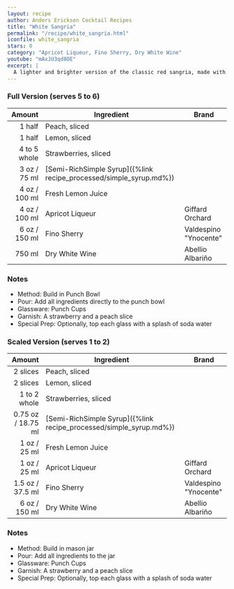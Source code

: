 ```yaml
---
layout: recipe
author: Anders Erickson Cocktail Recipes
title: "White Sangria"
permalink: "/recipe/white_sangria.html"
iconfile: white_sangria
stars: 0
category: "Apricot Liqueur, Fino Sherry, Dry White Wine"
youtube: "mAxJU3qd8OE"
excerpt: |
  A lighter and brighter version of the classic red sangria, made with white wine, fresh fruit, and a touch of sweetness.
---
```


<div class="subrecipe" markdown="1">

### Full Version (serves 5 to 6)

|       Amount | Ingredient                                               | Brand                 |
| -----------: | -------------------------------------------------------- | --------------------- |
|       1 half | Peach, sliced                                            |
|       1 half | Lemon, sliced                                            |
| 4 to 5 whole | Strawberries, sliced                                     |
|         3 oz / 75 ml | [Semi-RichSimple Syrup]({%link recipe_processed/simple_syrup.md%}) |
|         4 oz / 100 ml | Fresh Lemon Juice                                        |
|         4 oz / 100 ml | Apricot Liqueur                                          | Giffard Orchard       |
|         6 oz / 150 ml | Fino Sherry                                              | Valdespino "Ynocente" |
|       750 ml | Dry White Wine                                           | Abellio Albariño      |

### Notes

- Method: Build in Punch Bowl
- Pour: Add all ingredients directly to the punch bowl
- Glassware: Punch Cups
- Garnish: A strawberry and a peach slice
- Special Prep: Optionally, top each glass with a splash of soda water

</div>
<div class="subrecipe" markdown="1">

### Scaled Version (serves 1 to 2)

|       Amount | Ingredient                                               | Brand                 |
| -----------: | -------------------------------------------------------- | --------------------- |
|     2 slices | Peach, sliced                                            |
|     2 slices | Lemon, sliced                                            |
| 1 to 2 whole | Strawberries, sliced                                     |
|      0.75 oz / 18.75 ml | [Semi-RichSimple Syrup]({%link recipe_processed/simple_syrup.md%}) |
|         1 oz / 25 ml | Fresh Lemon Juice                                        |
|         1 oz / 25 ml | Apricot Liqueur                                          | Giffard Orchard       |
|       1.5 oz / 37.5 ml | Fino Sherry                                              | Valdespino "Ynocente" |
|         6 oz / 150 ml | Dry White Wine                                           | Abellio Albariño      |

### Notes

- Method: Build in mason jar
- Pour: Add all ingredients to the jar
- Glassware: Punch Cups
- Garnish: A strawberry and a peach slice
- Special Prep: Optionally, top each glass with a splash of soda water

</div>
